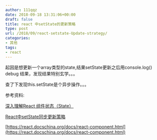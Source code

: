 ```yaml
---
author: 111qqz
date: 2018-09-18 13:31:06+00:00
draft: false
title: react 中setState的更新策略
type: post
url: /2018/09/react-setstate-Update-strategy/
categories:
- 其他
tags:
- react
---
```


起因是想更新一个array类型的state,结果setState更新之后用console.log() debug 结果，发现结果特别玄学。。。

查了下发现this.setState是个异步操作。。。

参考资料:

[深入理解React 组件状态（State）](https://www.jianshu.com/p/c6257cbef1b1)

[React中setState同步更新策略](https://zhuanlan.zhihu.com/p/24781259)

[https://react.docschina.org/docs/react-component.html](https://react.docschina.org/docs/react-component.html)


